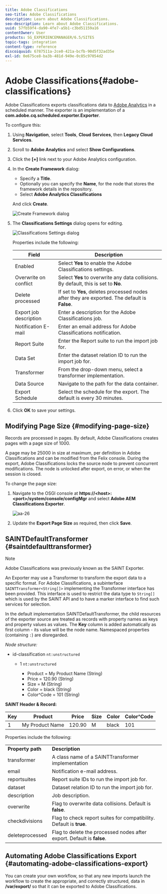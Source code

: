 ```yaml
---
title: Adobe Classifications
seo-title: Adobe Classifications
description: Learn about Adobe Classifications.
seo-description: Learn about Adobe Classifications.
uuid: 57fb59f4-da90-4fe7-a5b1-c3bd51159a16
contentOwner: User
products: SG_EXPERIENCEMANAGER/6.5/SITES
topic-tags: integration
content-type: reference
discoiquuid: 6787511a-2ce0-421a-bcfb-90d5f32ad35e
exl-id: 0e675ce8-ba3b-481d-949e-0c85c97054d2
---
```

# Adobe Classifications{#adobe-classifications}

Adobe Classifications exports classifications data to [Adobe Analytics](/help/sites-administering/adobeanalytics.md) in a scheduled manner. The exporter is an implementation of a **com.adobe.cq.scheduled.exporter.Exporter**.

To configure this:

1. Using **Navigation**, select **Tools**, **Cloud Services**, then **Legacy Cloud Services**.
1. Scroll to **Adobe Analytics** and select **Show Configurations**.
1. Click the **&#91;+&#93;** link next to your Adobe Analytics configuration.

1. In the **Create Framework** dialog:

    * Specify a **Title**.
    * Optionally you can specify the **Name**, for the node that stores the framework details in the repository.
    * Select **Adobe Analytics Classifications**

   And click **Create**.

   ![Create Framework dialog](assets/aa-25.png)

1. The **Classifications Settings** dialog opens for editing. 

   ![Classifications Settings dialog](assets/aa-classifications-settings.png)

   Properties include the following:

   | **Field** |**Description** |
   |---|---|
   | Enabled |Select **Yes** to enable the Adobe Classifications settings. |
   | Overwrite on conflict |Select **Yes** to overwrite any data collisions. By default, this is set to **No**. |
   | Delete processed |If set to **Yes**, deletes processed nodes after they are exported. The default is **False**. |
   | Export job description |Enter a description for the Adobe Classifications job. |
   | Notification E-mail |Enter an email address for Adobe Classifications notification. |
   | Report Suite |Enter the Report suite to run the import job for. |
   | Data Set |Enter the dataset relation ID to run the import job for. |
   | Transformer |From the drop-down menu, select a transformer implementation. |
   | Data Source |Navigate to the path for the data container. |
   | Export Schedule |Select the schedule for the export. The default is every 30 minutes. |

1. Click **OK** to save your settings.

## Modifying Page Size {#modifying-page-size}

Records are processed in pages. By default, Adobe Classifications creates pages with a page size of 1000.

A page may be 25000 in size at maximum, per definition in Adobe Classifications and can be modified from the Felix console. During the export, Adobe Classifications locks the source node to prevent concurrent modifications. The node is unlocked after export, on error, or when the session is closed.

To change the page size:

1. Navigate to the OSGI console at **https://&lt;host&gt;:&lt;port&gt;/system/console/configMgr** and select **Adobe AEM Classifications Exporter**.

   ![aa-26](assets/aa-26.png)

1. Update the **Export Page Size** as required, then click **Save**.

## SAINTDefaultTransformer {#saintdefaulttransformer}

>[!NOTE]
>
>Adobe Classifications was previously known as the SAINT Exporter.

An Exporter may use a Transformer to transform the export data to a specific format. For Adobe Classifications, a subinterface `SAINTTransformer<String[]>` implementing the Transformer interface has been provided. This interface is used to restrict the data type to `String[]` which is used by the SAINT API and to have a marker interface to find such services for selection.

In the default implementation SAINTDefaultTransformer, the child resources of the exporter source are treated as records with property names as keys and property values as values. The **Key** column is added automatically as first column - its value will be the node name. Namespaced properties (containing `:`) are disregarded.

*Node structure:*

* id-classification `nt:unstructured`

    * 1 `nt:unstructured`

        * Product = ﻿﻿My Product Name (String)
        * Price = 120.90 (String)
        * Size = M (String)
        * Color = black (String)
        * Color^Code = 101 (String)

**SAINT Header & Record:**

| **Key** |**Product** |**Price** |**Size** |**Color** |**Color^Code** |
|---|---|---|---|---|---|
| 1 |My Product Name |120.90 |M |black |101 |

Properties include the following:

<table>
 <tbody>
  <tr>
   <td><strong>Property path</strong></td>
   <td><strong>Description</strong></td>
  </tr>
  <tr>
   <td>transformer</td>
   <td>A class name of a SAINTTransformer implementation</td>
  </tr>
  <tr>
   <td>email</td>
   <td>Notification e-mail address.</td>
  </tr>
  <tr>
   <td>reportsuites</td>
   <td>Report suite IDs to run the import job for. </td>
  </tr>
  <tr>
   <td>dataset</td>
   <td>Dataset relation ID to run the import job for. </td>
  </tr>
  <tr>
   <td>description</td>
   <td>Job description. <br /> </td>
  </tr>
  <tr>
   <td>overwrite</td>
   <td>Flag to overwrite data collisions. Default is <strong>false</strong>.</td>
  </tr>
  <tr>
   <td>checkdivisions</td>
   <td>Flag to check report suites for compatibility. Default is <strong>true</strong>.</td>
  </tr>
  <tr>
   <td>deleteprocessed</td>
   <td>Flag to delete the processed nodes after export. Default is <strong>false</strong>.</td>
  </tr>
 </tbody>
</table>

## Automating Adobe Classifications Export {#automating-adobe-classifications-export}

You can create your own workflow, so that any new imports launch the workflow to create the appropriate, and correctly structured, data in **/var/export/** so that it can be exported to Adobe Classifications.

